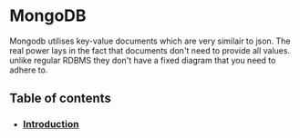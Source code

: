 # MongoDB
Mongodb utilises key-value documents which are very similair to json. The real power lays in the fact that documents don't need to provide all values. unlike regular RDBMS they don't have a fixed diagram that you need to adhere to.
## Table of contents
* ### [Introduction](Mongodb-introduction.md)
